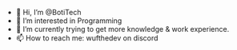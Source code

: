 - 👋 Hi, I’m @BotiTech
- 👀 I’m interested in Programming
- 🌱 I’m currently trying to get more knowledge & work experience.
- 📫 How to reach me: wufthedev on discord

<!---
BotiTech/BotiTech is a ✨ special ✨ repository because its `README.md` (this file) appears on your GitHub profile.
You can click the Preview link to take a look at your changes.
--->
